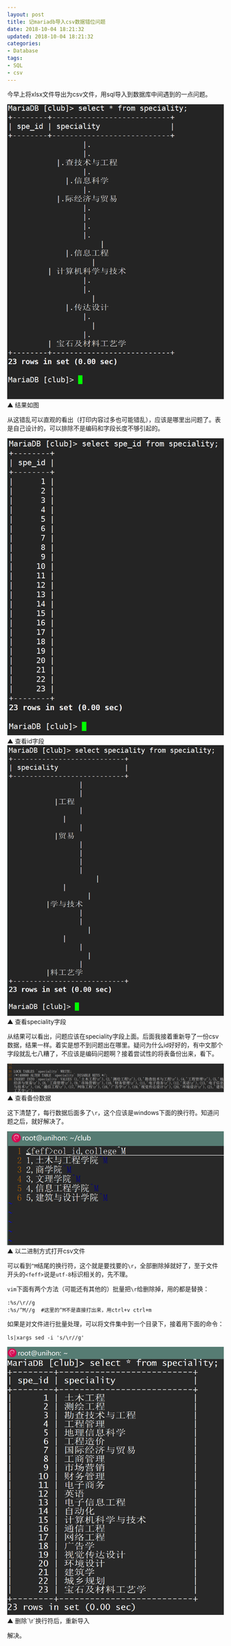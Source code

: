 ```yaml
---
layout: post
title: 记mariadb导入csv数据错位问题
date: 2018-10-04 18:21:32
updated: 2018-10-04 18:21:32
categories:
- Database
tags:
- SQL
- csv
---
```


今早上将xlsx文件导出为csv文件，用sql导入到数据库中间遇到的一点问题。

<!-- more -->

<img id="sm" src="/2018-10/db-value-question/201810041.png">
▲ 结果如图

从这错乱可以直观的看出（打印内容过多也可能错乱），应该是哪里出问题了。表是自己设计的，可以排除不是编码和字段长度不够引起的。

<img id="sm" src="/2018-10/db-value-question/201810042.png">
▲ 查看id字段

<img id="sm" src="/2018-10/db-value-question/201810043.png">
▲ 查看speciality字段

从结果可以看出，问题应该在speciality字段上面。后面我接着重新导了一份csv数据，结果一样。着实是想不到问题出在哪里。疑问为什么id好好的，有中文那个字段就乱七八糟了，不应该是编码问题啊？接着尝试性的将表备份出来，看下。

![](/2018-10/db-value-question/201810044.png)
▲ 查看备份数据

这下清楚了，每行数据后面多了`\r`，这个应该是windows下面的换行符。知道问题之后，就好解决了。

<img id="sm" src="/2018-10/db-value-question/201810045.png">
▲ 以二进制方式打开csv文件

可以看到`^M`结尾的换行符，这个就是要找要的`\r`，全部删除掉就好了，至于文件开头的`<feff>`说是`utf-8`标识相关的，先不理。

`vim`下面有两个方法（可能还有其他的）批量把`\r`给删除掉，用的都是替换：  

```shell
:%s/\r//g
:%s/^M//g  #这里的^M不是直接打出来，用ctrl+v ctrl+m 

```

如果是对文件进行批量处理，可以将文件集中到一个目录下，接着用下面的命令：  

```shell
ls|xargs sed -i 's/\r//g'

```

<img id="sm" src="/2018-10/db-value-question/201810046.png">
▲ 删除`\r`换行符后，重新导入

解决。
